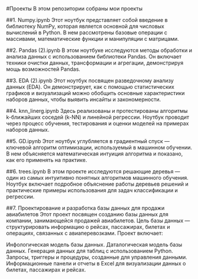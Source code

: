 #Проекты 
В этом репозитории собраны мои проекты 

##1. Numpy.ipynb
Этот ноутбук представляет собой введение в библиотеку NumPy, которая является основной для числовых вычислений в Python. В нем рассмотрены базовые операции с массивами, математические функции и манипуляции с матрицами.

##2. Pandas (2).ipynb
В этом ноутбуке исследуются методы обработки и анализа данных с использованием библиотеки Pandas. Он включает техники очистки данных, трансформации и агрегации, демонстрируя мощь возможностей Pandas.

##3. EDA (2).ipynb
Этот ноутбук посвящен разведочному анализу данных (EDA). Он демонстрирует, как с помощью статистических графиков и визуализаций можно обобщить основные характеристики наборов данных, чтобы выявить инсайты и закономерности.

##4. knn_linerg.ipynb
Здесь реализованы и протестированы алгоритмы k-ближайших соседей (k-NN) и линейной регрессии. Ноутбук проводит через процесс обучения, тестирования и оценки моделей на примерах наборов данных.

##5. GD.ipynb
Этот ноутбук углубляется в градиентный спуск — ключевой алгоритм оптимизации, используемый в машинном обучении. В нем объясняется математическая интуиция алгоритма и показано, как его применять на практике.

##6. trees.ipynb
В этом проекте исследуются решающие деревья — один из самых интуитивно понятных алгоритмов машинного обучения. Ноутбук включает подробное объяснение работы деревьев решений и практические примеры использования для задач классификации и регрессии.

##7. Проектирование и разработка базы данных для продажи авиабилетов
Этот проект посвящен созданию базы данных для компании, занимающейся продажей авиабилетов. Цель базы данных — структурировать информацию о рейсах, пассажирах, билетах и операциях, связанных с авиаперевозками. Проект включает:

   Инфологическая модель базы данных.
   Даталогическая модель базы данных.
   Генерация данных для таблиц с использованием Python.
   Запросы, триггеры и процедуры, созданные для управления данными.
   Информационные панели и отчеты в Excel для визуализации данных о билетах, пассажирах и рейсах.

